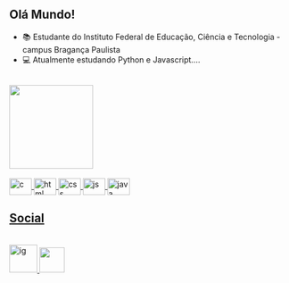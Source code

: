 ## Olá Mundo!
- 📚 Estudante do Instituto Federal de Educação, Ciência e Tecnologia - campus Bragança Paulista
- 💻 Atualmente estudando Python e Javascript....

<div style="display:inline_block">
 <br>
 <a href="https://github.com/GuilhermeDmD">
  
  <img height="150em" src="https://github-readme-stats.vercel.app/api/top-langs/?username=GuilhermeDmD&layout=compact&langs_count=16&theme=dark"/>
</div>


 <div style="display: inline_block">
  <br>
  <img align="center" alt="c" height="30" width="40" src="https://cdn.jsdelivr.net/gh/devicons/devicon@latest/icons/c/c-original.svg" />
  <img align="center" alt="html" height="30" width="40" src="https://cdn.jsdelivr.net/gh/devicons/devicon@latest/icons/html5/html5-original.svg" />
  <img align="center" alt="css" height="30" width="40" src="https://cdn.jsdelivr.net/gh/devicons/devicon@latest/icons/css3/css3-original.svg" />
  <img align="center" alt="js" height="30" width="40" src="https://cdn.jsdelivr.net/gh/devicons/devicon@latest/icons/javascript/javascript-original.svg" />
  <img align="center" alt="java" height="30" width="40" src="https://cdn.jsdelivr.net/gh/devicons/devicon@latest/icons/java/java-original.svg" />
  </div>

  ## Social
<div style="display: inline_block">
 <br>
 <a href="https://www.instagram.com/dmd_guilherme/">
  <img height ="50em" width="50em" alt="ig" src="https://cdn4.iconfinder.com/data/icons/picons-social/57/38-instagram-2-512.png"> 
 </a>
 <a href="https://guilhermedmd.github.io/">
  <img height="45em" width="45em" src="https://github.com/user-attachments/assets/07663a06-057a-450a-8dfa-1f8043c4e235">
 </a>
</div>







